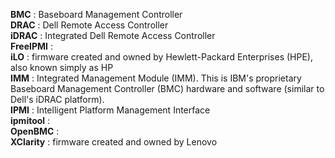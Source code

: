 <a id="bmc"></a>**BMC** : Baseboard Management Controller<br>
<a id="drac"></a>**DRAC** : Dell Remote Access Controller<br>
<a id="idrac"></a>**iDRAC** : Integrated Dell Remote Access Controller<br>
<a id="freeipmi"></a>**FreeIPMI** : <br>
<a id="ilo"></a>**iLO** : firmware created and owned by Hewlett-Packard Enterprises (HPE), also known simply as HP<br>
<a id="imm"></a>**IMM** : Integrated Management Module (IMM). This is IBM's proprietary Baseboard Management Controller (BMC) hardware and software (similar to Dell's iDRAC platform).<br>
<a id="ipmi"></a>**IPMI** : Intelligent Platform Management Interface<br>
<a id="ipmitool"></a>**ipmitool** : <br>
<a id="openbmc"></a>**OpenBMC** : <br>
<a id="xclarity"></a>**XClarity** : firmware created and owned by Lenovo<br>
